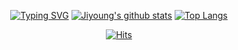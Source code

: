 <div align="center">

[![Typing SVG](https://readme-typing-svg.demolab.com?font=Roboto+Slab&weight=500&size=30&pause=1000&color=D7FF9D&width=435&lines=Hello+I'm+Jiyoung+%F0%9F%97%AF)](https://git.io/typing-svg)
[![Jiyoung's github stats](https://github-readme-stats.vercel.app/api?username=Cat-JiYoung&count_private=true&custom_title=Jiyoung's&nbsp;github&nbsp;👀&bg_color=30,92a8d1,f7cac9&title_color=fff&text_color=fff)](https://github.com/anuraghazra/github-readme-stats)
[![Top Langs](https://github-readme-stats.vercel.app/api/top-langs/?username=Cat-JiYoung&layout=compact&custom_title=My&nbsp;Language&nbsp;⌨️&bg_color=30,f7cac9,92a8d1&title_color=fff&text_color=fff)](https://github.com/anuraghazra/github-readme-stats)

[![Hits](https://hits.seeyoufarm.com/api/count/incr/badge.svg?url=https%3A%2F%2Fgithub.com%2FCat-JiYoung&count_bg=%23FF9F9F&title_bg=%23B6E2A1&icon=caterpillar.svg&icon_color=%23000000&title=hits&edge_flat=false)](https://hits.seeyoufarm.com)
</div>

